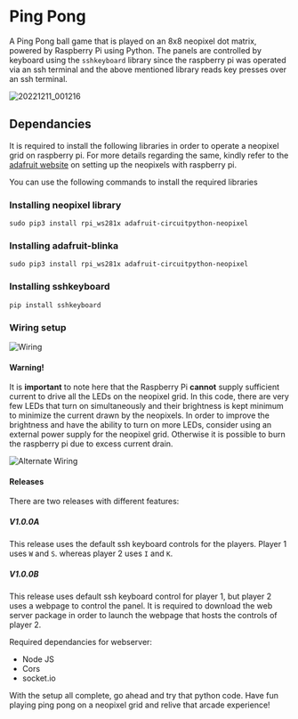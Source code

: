 # Ping Pong
A Ping Pong ball game that is played on an 8x8 neopixel dot matrix, powered by Raspberry Pi using Python. The panels are controlled by keyboard using the `sshkeyboard` library since the raspberry pi was operated via an ssh terminal and the above mentioned library reads key presses over an ssh terminal.

![20221211_001216](https://user-images.githubusercontent.com/35605103/206886691-bece06c9-ade9-46df-8585-cebd836fd4bf.jpg)

## Dependancies
It is required to install the following libraries in order to operate a neopixel grid on raspberry pi. For more details regarding the same, kindly refer to the [adafruit website](https://learn.adafruit.com/neopixels-on-raspberry-pi) on setting up the neopixels with raspberry pi.

You can use the following commands to install the required libraries

### Installing neopixel library
`sudo pip3 install rpi_ws281x adafruit-circuitpython-neopixel`

### Installing adafruit-blinka
`sudo pip3 install rpi_ws281x adafruit-circuitpython-neopixel`

### Installing sshkeyboard
`pip install sshkeyboard`

### Wiring setup
![Wiring](https://cdn-learn.adafruit.com/assets/assets/000/063/929/medium640/led_strips_raspi_NeoPixel_bb.jpg?15399811420)

#### Warning!
It is **important** to note here that the Raspberry Pi **cannot** supply sufficient current to drive all the LEDs on the neopixel grid. In this code, there are very few LEDs that turn on simultaneously and their brightness is kept minimum to minimize the current drawn by the neopixels. In order to improve the brightness and have the ability to turn on more LEDs, consider using an external power supply for the neopixel grid. Otherwise it is possible to burn the raspberry pi due to excess current drain.

![Alternate Wiring](https://cdn-learn.adafruit.com/assets/assets/000/064/121/medium640/led_strips_raspi_NeoPixel_Level_Shifted_bb.jpg?1540314807)

#### Releases
There are two releases with different features:
##### V1.0.0A
This release uses the default ssh keyboard controls for the players. Player 1 uses `W` and `S`. whereas player 2 uses `I` and `K`.
##### V1.0.0B
This release uses default ssh keyboard control for player 1, but player 2 uses a webpage to control the panel. It is required to download the web server package in order to launch the webpage that hosts the controls of player 2.

Required dependancies for webserver:
- Node JS
- Cors
- socket.io

With the setup all complete, go ahead and try that python code. Have fun playing ping pong on a neopixel grid and relive that arcade experience!
